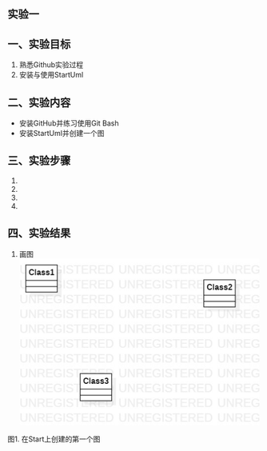 ## 实验一

## 一、实验目标

1. 熟悉Github实验过程
2. 安装与使用StartUml

## 二、实验内容

- 安装GitHub并练习使用Git Bash
- 安装StartUml并创建一个图

## 三、实验步骤

1.
2.
3.
4.

## 四、实验结果

1. 画图  
![第一个UML图](./Model1.jpg)

图1. 在Start上创建的第一个图
